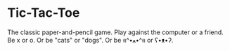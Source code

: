 # Tic-Tac-Toe

The classic paper-and-pencil game. Play against the computer or a friend. Be x or o. Or be "cats" or "dogs". Or be ฅ^•ﻌ•^ฅ or ʕ•ᴥ•ʔ.